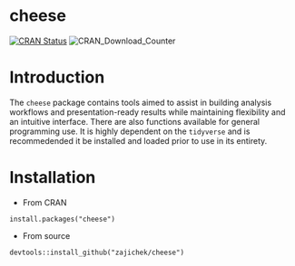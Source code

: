 
<!-- README.md is generated from README.Rmd. Please edit that file -->

# cheese

<!-- badges: start -->

[![CRAN
Status](https://www.r-pkg.org/badges/version/cheese)](https://cran.r-project.org/package=cheese)
![CRAN\_Download\_Counter](http://cranlogs.r-pkg.org/badges/grand-total/cheese)
<!-- badges: end -->

# Introduction

The `cheese` package contains tools aimed to assist in building analysis
workflows and presentation-ready results while maintaining flexibility
and an intuitive interface. There are also functions available for
general programming use. It is highly dependent on the `tidyverse` and
is recommedended it be installed and loaded prior to use in its
entirety.

# Installation

  - From CRAN

`install.packages("cheese")`

  - From source

`devtools::install_github("zajichek/cheese")`

